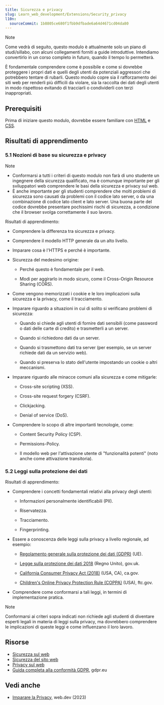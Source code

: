 ```yaml
---
title: Sicurezza e privacy
slug: Learn_web_development/Extensions/Security_privacy
l10n:
  sourceCommit: 1b8805ce680f1fbb9dfbade6a64d4671cd04da80
---
```


> [!NOTE]
> Come vedrà di seguito, questo modulo è attualmente solo un piano di studi/sillabo, con alcuni collegamenti forniti a guide introduttive. Intendiamo convertirlo in un corso completo in futuro, quando il tempo lo permetterà.

È fondamentale comprendere come è possibile e come si dovrebbe proteggere i propri dati e quelli degli utenti da potenziali aggressori che potrebbero tentare di rubarli. Questo modulo copre sia il rafforzamento dei siti web per renderli più difficili da violare, sia la raccolta dei dati degli utenti in modo rispettoso evitando di tracciarli o condividerli con terzi inappropriati.

## Prerequisiti

Prima di iniziare questo modulo, dovrebbe essere familiare con [HTML](/it/docs/Learn_web_development/Core/Structuring_content) e [CSS](/it/docs/Learn_web_development/Core/Styling_basics).

## Risultati di apprendimento

### 5.1 Nozioni di base su sicurezza e privacy

> [!NOTE]
>
> - Conformarsi a tutti i criteri di questo modulo non farà di uno studente un ingegnere della sicurezza qualificato, ma è comunque importante per gli sviluppatori web comprendere le basi della sicurezza e privacy sul web.
> - È anche importante per gli studenti comprendere che molti problemi di sicurezza sono causati da problemi con il codice lato server, o da una combinazione di codice lato client e lato server. Una buona parte del codice dovrebbe presentare pochissimi rischi di sicurezza, a condizione che il browser svolga correttamente il suo lavoro.

Risultati di apprendimento:

- Comprendere la differenza tra sicurezza e privacy.

- Comprendere il modello HTTP generale da un alto livello.

- Imparare cosa è l'HTTPS e perché è importante.

- Sicurezza del medesimo origine:

  - Perché questo è fondamentale per il web.

  - Modi per aggirarlo in modo sicuro, come il Cross-Origin Resource Sharing (CORS).

- Come vengono memorizzati i cookie e le loro implicazioni sulla sicurezza e la privacy, come il tracciamento.

- Imparare riguardo a situazioni in cui di solito si verificano problemi di sicurezza:

  - Quando si chiede agli utenti di fornire dati sensibili (come password o dati delle carte di credito) e trasmetterli a un server.

  - Quando si richiedono dati da un server.

  - Quando si trasmettono dati tra server (per esempio, se un server richiede dati da un servizio web).

  - Quando si preserva lo stato dell'utente impostando un cookie o altri meccanismi.

- Imparare riguardo alle minacce comuni alla sicurezza e come mitigarle:

  - Cross-site scripting (XSS).

  - Cross-site request forgery (CSRF).

  - Clickjacking.

  - Denial of service (DoS).

- Comprendere lo scopo di altre importanti tecnologie, come:

  - Content Security Policy (CSP).

  - Permissions-Policy.

  - Il modello web per l'attivazione utente di "funzionalità potenti" (noto anche come attivazione transitoria).

### 5.2 Leggi sulla protezione dei dati

Risultati di apprendimento:

- Comprendere i concetti fondamentali relativi alla privacy degli utenti:

  - Informazioni personalmente identificabili (PII).

  - Riservatezza.

  - Tracciamento.

  - Fingerprinting.

- Essere a conoscenza delle leggi sulla privacy a livello regionale, ad esempio:

  - [Regolamento generale sulla protezione dei dati (GDPR)](https://eur-lex.europa.eu/legal-content/EN/TXT/HTML/?uri=CELEX:32016R0679&from=EN) (UE).

  - [Legge sulla protezione dei dati 2018](https://www.gov.uk/data-protection) (Regno Unito), gov.uk.

  - [California Consumer Privacy Act (2018)](https://www.oag.ca.gov/privacy/ccpa) (USA, CA), ca.gov.

  - [Children's Online Privacy Protection Rule (COPPA)](https://www.ftc.gov/legal-library/browse/rules/childrens-online-privacy-protection-rule-coppa) (USA), ftc.gov.

- Comprendere come conformarsi a tali leggi, in termini di implementazione pratica.

> [!NOTE]
> Conformarsi ai criteri sopra indicati non richiede agli studenti di diventare esperti legali in materia di leggi sulla privacy, ma dovrebbero comprendere le implicazioni di queste leggi e come influenzano il loro lavoro.

## Risorse

- [Sicurezza sul web](/it/docs/Web/Security)
- [Sicurezza del sito web](/it/docs/Learn_web_development/Extensions/Server-side/First_steps/Website_security)
- [Privacy sul web](/it/docs/Web/Privacy)
- [Guida completa alla conformità GDPR](https://gdpr.eu/), gdpr.eu

## Vedi anche

- [Imparare la Privacy](https://web.dev/learn/privacy/), web.dev (2023)
